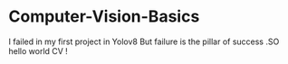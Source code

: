 # Computer-Vision-Basics
I failed in my first project in Yolov8 But failure is the pillar of success .SO hello world CV !
